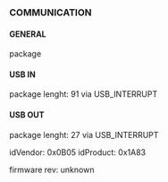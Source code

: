 ### COMMUNICATION

#### GENERAL
package

#### USB IN
package lenght: 91 via USB_INTERRUPT

#### USB OUT
package lenght: 27 via USB_INTERRUPT

idVendor: 0x0B05
idProduct: 0x1A83

firmware rev: unknown
